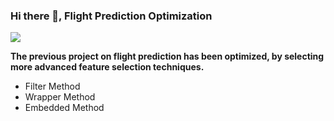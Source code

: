 ### Hi there 👋, Flight Prediction Optimization
![](https://encrypted-tbn0.gstatic.com/images?q=tbn:ANd9GcTqDZNbC0GF3ZPQGxOPJEQDwLTVMbAgnLXx9Q&usqp=CAU)



**The previous project on flight prediction has been optimized, by selecting more advanced feature selection techniques.**

- Filter Method
- Wrapper Method
- Embedded Method




